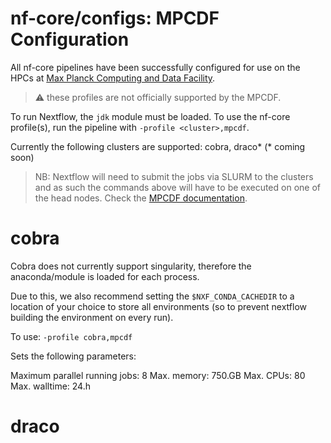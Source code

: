 # nf-core/configs: MPCDF Configuration

All nf-core pipelines have been successfully configured for use on the HPCs at [Max Planck Computing and Data Facility](https://www.mpcdf.mpg.de/).

> :warning: these profiles are not officially supported by the MPCDF.

To run Nextflow, the `jdk` module must be loaded. To use the nf-core profile(s), run the pipeline with `-profile <cluster>,mpcdf`.

Currently the following clusters are supported: cobra, draco* (* coming soon)

>NB: Nextflow will need to submit the jobs via SLURM to the clusters and as such the commands above will have to be executed on one of the head nodes. Check the [MPCDF documentation](https://www.mpcdf.mpg.de/services/computing).

# cobra

Cobra does not currently support singularity, therefore the anaconda/module is loaded for each process.

Due to this, we also recommend setting the `$NXF_CONDA_CACHEDIR` to a location of your choice to store all environments (so to prevent nextflow building the environment on every run).

To use: `-profile cobra,mpcdf`

Sets the following parameters:

Maximum parallel running jobs: 8
Max. memory: 750.GB
Max. CPUs: 80
Max. walltime: 24.h

# draco

